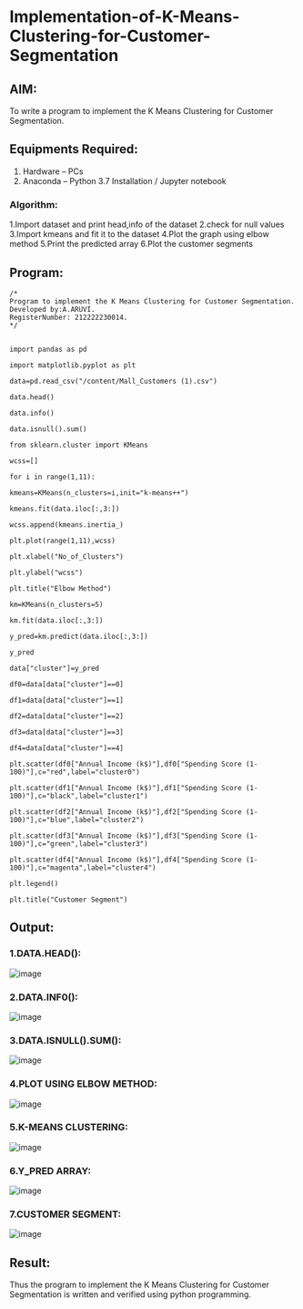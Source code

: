 # Implementation-of-K-Means-Clustering-for-Customer-Segmentation

## AIM:
To write a program to implement the K Means Clustering for Customer Segmentation.

## Equipments Required:
1. Hardware – PCs
2. Anaconda – Python 3.7 Installation / Jupyter notebook

### Algorithm:
1.Import dataset and print head,info of the dataset
2.check for null values
3.Import kmeans and fit it to the dataset
4.Plot the graph using elbow method
5.Print the predicted array
6.Plot the customer segments


## Program:
```
/*
Program to implement the K Means Clustering for Customer Segmentation.
Developed by:A.ARUVI. 
RegisterNumber: 212222230014. 
*/


import pandas as pd

import matplotlib.pyplot as plt

data=pd.read_csv("/content/Mall_Customers (1).csv")

data.head()

data.info()

data.isnull().sum()

from sklearn.cluster import KMeans

wcss=[]

for i in range(1,11):

kmeans=KMeans(n_clusters=i,init="k-means++")

kmeans.fit(data.iloc[:,3:])

wcss.append(kmeans.inertia_)

plt.plot(range(1,11),wcss)

plt.xlabel("No_of_Clusters")

plt.ylabel("wcss")

plt.title("Elbow Method")

km=KMeans(n_clusters=5)

km.fit(data.iloc[:,3:])

y_pred=km.predict(data.iloc[:,3:])

y_pred

data["cluster"]=y_pred

df0=data[data["cluster"]==0]

df1=data[data["cluster"]==1]

df2=data[data["cluster"]==2]

df3=data[data["cluster"]==3]

df4=data[data["cluster"]==4]

plt.scatter(df0["Annual Income (k$)"],df0["Spending Score (1-100)"],c="red",label="cluster0")

plt.scatter(df1["Annual Income (k$)"],df1["Spending Score (1-100)"],c="black",label="cluster1")

plt.scatter(df2["Annual Income (k$)"],df2["Spending Score (1-100)"],c="blue",label="cluster2")

plt.scatter(df3["Annual Income (k$)"],df3["Spending Score (1-100)"],c="green",label="cluster3")

plt.scatter(df4["Annual Income (k$)"],df4["Spending Score (1-100)"],c="magenta",label="cluster4")

plt.legend()

plt.title("Customer Segment")
```


## Output:
### 1.DATA.HEAD():
![image](https://github.com/Anandanaruvi/Implementation-of-K-Means-Clustering-for-Customer-Segmentation/assets/120443233/68643141-4915-44dd-ba12-7895531199bb)

### 2.DATA.INF0():
![image](https://github.com/Anandanaruvi/Implementation-of-K-Means-Clustering-for-Customer-Segmentation/assets/120443233/f10cd051-92cb-4bd6-81ea-08c1b363afb2)

### 3.DATA.ISNULL().SUM():

![image](https://github.com/Anandanaruvi/Implementation-of-K-Means-Clustering-for-Customer-Segmentation/assets/120443233/7b1cef19-6779-45b2-a40e-58a431fa1da4)

### 4.PLOT USING ELBOW METHOD:

![image](https://github.com/Anandanaruvi/Implementation-of-K-Means-Clustering-for-Customer-Segmentation/assets/120443233/96d5b3ca-8cd9-4a5d-89dd-997c2b46df3e)

### 5.K-MEANS CLUSTERING:

![image](https://github.com/Anandanaruvi/Implementation-of-K-Means-Clustering-for-Customer-Segmentation/assets/120443233/4bab3c6f-30f2-4dbb-b92d-c2e96468fcfc)

### 6.Y_PRED ARRAY:

![image](https://github.com/Anandanaruvi/Implementation-of-K-Means-Clustering-for-Customer-Segmentation/assets/120443233/1aee4148-221e-46ca-a85f-e3de49c29e9f)

### 7.CUSTOMER SEGMENT:

![image](https://github.com/Anandanaruvi/Implementation-of-K-Means-Clustering-for-Customer-Segmentation/assets/120443233/0fdd6f0c-0162-4919-af16-0dbfa53165f8)


## Result:
Thus the program to implement the K Means Clustering for Customer Segmentation is written and verified using python programming.
